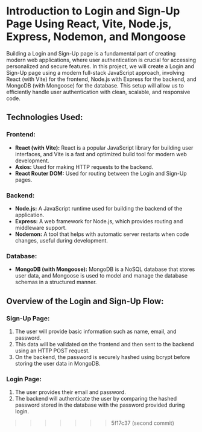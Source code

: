# Introduction to Login and Sign-Up Page Using React, Vite, Node.js, Express, Nodemon, and Mongoose

Building a Login and Sign-Up page is a fundamental part of creating modern web applications, where user authentication is crucial for accessing personalized and secure features. In this project, we will create a Login and Sign-Up page using a modern full-stack JavaScript approach, involving React (with Vite) for the frontend, Node.js with Express for the backend, and MongoDB (with Mongoose) for the database. This setup will allow us to efficiently handle user authentication with clean, scalable, and responsive code.

## Technologies Used:

### Frontend:
- **React (with Vite):** React is a popular JavaScript library for building user interfaces, and Vite is a fast and optimized build tool for modern web development.
- **Axios:** Used for making HTTP requests to the backend.
- **React Router DOM:** Used for routing between the Login and Sign-Up pages.

### Backend:
- **Node.js:** A JavaScript runtime used for building the backend of the application.
- **Express:** A web framework for Node.js, which provides routing and middleware support.
- **Nodemon:** A tool that helps with automatic server restarts when code changes, useful during development.

### Database:
- **MongoDB (with Mongoose):** MongoDB is a NoSQL database that stores user data, and Mongoose is used to model and manage the database schemas in a structured manner.

## Overview of the Login and Sign-Up Flow:

### Sign-Up Page:
1. The user will provide basic information such as name, email, and password.
2. This data will be validated on the frontend and then sent to the backend using an HTTP POST request.
3. On the backend, the password is securely hashed using bcrypt before storing the user data in MongoDB.

### Login Page:
1. The user provides their email and password.
2. The backend will authenticate the user by comparing the hashed password stored in the database with the password provided during login.
>>>>>>> 5f17c37 (second commit)
